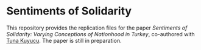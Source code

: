 # Sentiments of Solidarity

This repository provides the replication files for the paper *Sentiments of Solidarity: Varying Conceptions of Nationhood in Turkey*, co-authored with [Tuna Kuyucu](https://soc.boun.edu.tr/people/tuna-kuyucu). The paper is still in preparation.
